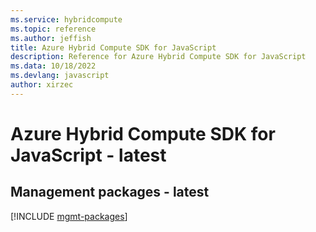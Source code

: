 ```yaml
---
ms.service: hybridcompute
ms.topic: reference
ms.author: jeffish
title: Azure Hybrid Compute SDK for JavaScript
description: Reference for Azure Hybrid Compute SDK for JavaScript
ms.data: 10/18/2022
ms.devlang: javascript
author: xirzec
---
```

# Azure Hybrid Compute SDK for JavaScript - latest

## Management packages - latest
[!INCLUDE [mgmt-packages](hybrid-compute-mgmt-index.md)]